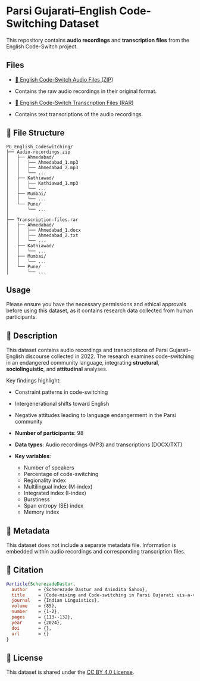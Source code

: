 # Parsi Gujarati–English Code-Switching Dataset

This repository contains **audio recordings** and **transcription files** from the English Code-Switch project.

## Files

- [📂 English Code-Switch Audio Files (ZIP)](https://drive.google.com/file/d/1YHYyBW7j9lwEPMAjmad-m-o0GtBQ61l2/view?usp=drive_link)
- Contains the raw audio recordings in their original format.

- [📂 English Code-Switch Transcription Files (RAR)](https://drive.google.com/file/d/1IpZTTpBbtBQcSWSP0rGQI7i4uccyL-6A/view?usp=drive_link)
- Contains text transcriptions of the audio recordings.

## 📂 File Structure  
```text
PG_English_Codeswitching/
├── Audio-recordings.zip
│   ├── Ahmedabad/
│   │   ├── Ahmedabad_1.mp3
│   │   ├── Ahmedabad_2.mp3
│   │   └── ...
│   ├── Kathiawad/
│   │   ├── Kathiawad_1.mp3
│   │   └── ...
│   ├── Mumbai/
│   │   └── ...
│   └── Pune/
│       └── ...
│
├── Transcription-files.rar
│   ├── Ahmedabad/
│   │   ├── Ahmedabad_1.docx
│   │   ├── Ahmedabad_2.txt
│   │   └── ...
│   ├── Kathiawad/
│   │   └── ...
│   ├── Mumbai/
│   │   └── ...
│   └── Pune/
│       └── ...
```
## Usage

Please ensure you have the necessary permissions and ethical approvals before using this dataset, as it contains research data collected from human participants.



## 🧾 Description  

This dataset contains audio recordings and transcriptions of Parsi Gujarati–English discourse collected in 2022. The research examines code-switching in an endangered community language, integrating **structural**, **sociolinguistic**, and **attitudinal** analyses.  

Key findings highlight:  
- Constraint patterns in code-switching  
- Intergenerational shifts toward English  
- Negative attitudes leading to language endangerment in the Parsi community  

- **Number of participants**: 98  
- **Data types**: Audio recordings (MP3) and transcriptions (DOCX/TXT)  
- **Key variables**:  
  - Number of speakers  
  - Percentage of code-switching  
  - Regionality index  
  - Multilingual index (M-index)  
  - Integrated index (I-index)  
  - Burstiness  
  - Span entropy (SE) index  
  - Memory index  

## 🧬 Metadata  

This dataset does not include a separate metadata file. Information is embedded within audio recordings and corresponding transcription files.  

## 📜 Citation  

```bibtex
@article{ScherezadeDastur,
  author    = {Scherezade Dastur and Anindita Sahoo},
  title     = {Code-mixing and Code-switching in Parsi Gujarati vis-a-vis English: A Structural Analysis},
  journal   = {Indian Linguistics},
  volume    = {85},
  number    = {1-2},
  pages     = {113--132},
  year      = {2024},
  doi       = {},
  url       = {}
}
```
## 📄 License

This dataset is shared under the [CC BY 4.0 License](https://creativecommons.org/licenses/by/4.0/).

